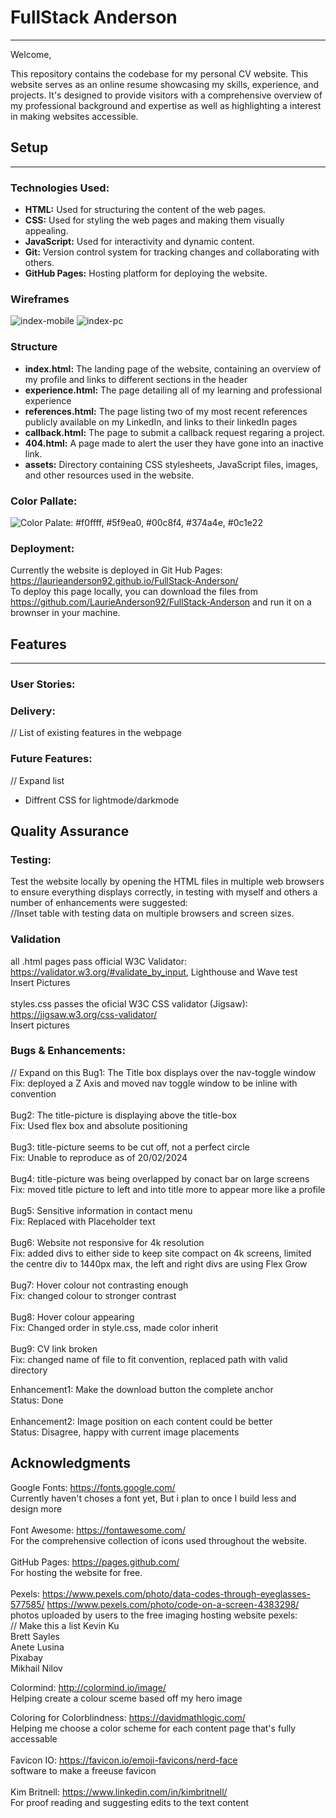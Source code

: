 # FullStack Anderson
<hr>

Welcome,

This repository contains the codebase for my personal CV website. This website serves as an online resume showcasing my skills, experience, and projects. It's designed to provide visitors with a comprehensive overview of my professional background and expertise as well as highlighting a interest in making websites accessible.

## Setup
<hr>

### Technologies Used:
* **HTML:** Used for structuring the content of the web pages.<br>
* **CSS:** Used for styling the web pages and making them visually appealing.<br>
* **JavaScript:** Used for interactivity and dynamic content.<br>
* **Git:** Version control system for tracking changes and collaborating with others.<br>
* **GitHub Pages:** Hosting platform for deploying the website.<br>

### Wireframes
![index-mobile](assets/documentation/index-mobile.png)
![index-pc](assets/documentation/index-pc.png)

### Structure
* **index.html:** The landing page of the website, containing an overview of my profile and links to different sections in the header<br>
* **experience.html:** The page detailing all of my learning and professional experience <br>
* **references.html:** The page listing two of my most recent references publicly available on my LinkedIn, and links to their linkedIn pages<br>
* **callback.html:** The page to submit a callback request regaring a project.<br>
* **404.html:** A page made to alert the user they have gone into an inactive link.<br>
* **assets:** Directory containing CSS stylesheets, JavaScript files, images, and other resources used in the website.<br>

### Color Pallate:
![Color Palate: #f0ffff, #5f9ea0, #00c8f4, #374a4e, #0c1e22 ](assets/documentation/color-palette.PNG)

### Deployment:
Currently the website is deployed in Git Hub Pages: https://laurieanderson92.github.io/FullStack-Anderson/<br>
To deploy this page locally, you can download the files from https://github.com/LaurieAnderson92/FullStack-Anderson and run it on a brownser in your machine.<br>

## Features
<hr>

### User Stories:


### Delivery:
// List of existing features in the webpage 

### Future Features:
// Expand list
- Diffrent CSS for lightmode/darkmode

## Quality Assurance

### Testing:
Test the website locally by opening the HTML files in multiple web browsers to ensure everything displays correctly, in testing with myself and others a number of enhancements were suggested:<br>
//Inset table with testing data on multiple browsers and screen sizes.

### Validation
all .html pages pass official W3C Validator: https://validator.w3.org/#validate_by_input, Lighthouse and Wave test<br>
Insert Pictures<br>
<br>
styles.css passes the oficial W3C CSS validator (Jigsaw): https://jigsaw.w3.org/css-validator/<br>
Insert pictures<br>

### Bugs & Enhancements:
// Expand on this
Bug1: The Title box displays over the nav-toggle window<br>
Fix: deployed a Z Axis and moved nav toggle window to be inline with convention<br>
<br>
Bug2: The title-picture is displaying above the title-box<br>
Fix: Used flex box and absolute positioning<br>
<br>
Bug3: title-picture seems to be cut off, not a perfect circle<br>
Fix: Unable to reproduce as of 20/02/2024<br>
<br>
Bug4: title-picture was being overlapped by conact bar on large screens<br>
Fix: moved title picture to left and into title more to appear more like a profile<br>
<br>
Bug5: Sensitive information in contact menu<br>
Fix: Replaced with Placeholder text<br>
<br>
Bug6: Website not responsive for 4k resolution<br>
Fix: added divs to either side to keep site compact on 4k screens, limited the centre div to 1440px max, the left and right divs are using Flex Grow<br>
<br>
Bug7: Hover colour not contrasting enough<br>
Fix: changed colour to stronger contrast<br>
<br>
Bug8: Hover colour appearing<br>
Fix: Changed order in style.css, made color inherit<br>
<br>
Bug9: CV link broken<br>
Fix: changed name of file to fit convention, replaced path with valid directory<br>


Enhancement1: Make the download button the complete anchor<br>
Status: Done<br>
<br>
Enhancement2: Image position on each content could be better<br>
Status: Disagree, happy with current image placements<br>

## Acknowledgments
Google Fonts: https://fonts.google.com/<br>
Currently haven't choses a font yet, But i plan to once I build less and design more<br>
<br>
Font Awesome: https://fontawesome.com/<br>
For the comprehensive collection of icons used throughout the website.<br>
<br>
GitHub Pages: https://pages.github.com/<br>
For hosting the website for free.<br>
<br>
Pexels: https://www.pexels.com/photo/data-codes-through-eyeglasses-577585/ https://www.pexels.com/photo/code-on-a-screen-4383298/<br>
photos uploaded by users to the free imaging hosting website pexels:<br>
// Make this a list
Kevin Ku <br>
Brett Sayles <br>
Anete Lusina<br>
Pixabay<br>
Mikhail Nilov<br>

Colormind: http://colormind.io/image/<br>
Helping create a colour sceme based off my hero image<br>

Coloring for Colorblindness: https://davidmathlogic.com/<br>
Helping me choose a color scheme for each content page that's fully accessable<br>
<br>
Favicon IO: https://favicon.io/emoji-favicons/nerd-face<br>
software to make a freeuse favicon<br>
<br>
Kim Britnell: https://www.linkedin.com/in/kimbritnell/<br>
For proof reading and suggesting edits to the text content<br>